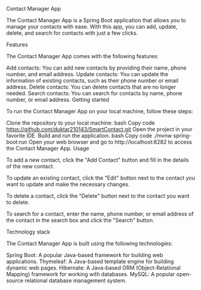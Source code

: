 Contact Manager App

The Contact Manager App is a Spring Boot application that allows you to manage your contacts with ease. With this app, you can add, update, delete, and search for contacts with just a few clicks.

Features

The Contact Manager App comes with the following features:

Add contacts: You can add new contacts by providing their name, phone number, and email address.
Update contacts: You can update the information of existing contacts, such as their phone number or email address.
Delete contacts: You can delete contacts that are no longer needed.
Search contacts: You can search for contacts by name, phone number, or email address.
Getting started

To run the Contact Manager App on your local machine, follow these steps:

Clone the repository to your local machine:
bash
Copy code
https://github.com/duktar210143/SmartContact.git
Open the project in your favorite IDE.
Build and run the application.
bash
Copy code
./mvnw spring-boot:run
Open your web browser and go to http://localhost:8282 to access the Contact Manager App.
Usage

To add a new contact, click the "Add Contact" button and fill in the details of the new contact.

To update an existing contact, click the "Edit" button next to the contact you want to update and make the necessary changes.

To delete a contact, click the "Delete" button next to the contact you want to delete.

To search for a contact, enter the name, phone number, or email address of the contact in the search box and click the "Search" button.

Technology stack

The Contact Manager App is built using the following technologies:

Spring Boot: A popular Java-based framework for building web applications.
Thymeleaf: A Java-based template engine for building dynamic web pages.
Hibernate: A Java-based ORM (Object-Relational Mapping) framework for working with databases.
MySQL: A popular open-source relational database management system.


